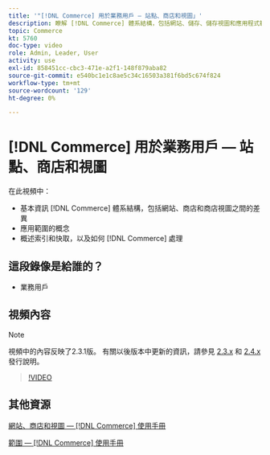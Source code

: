 ```yaml
---
title: '"[!DNL Commerce] 用於業務用戶 — 站點、商店和視圖」'
description: 瞭解 [!DNL Commerce] 體系結構，包括網站、儲存、儲存視圖和應用程式範圍之間的差異。 瞭解索引和快取。
topic: Commerce
kt: 5760
doc-type: video
role: Admin, Leader, User
activity: use
exl-id: 858451cc-cbc3-471e-a2f1-148f879aba82
source-git-commit: e540bc1e1c8ae5c34c16503a381f6bd5c674f824
workflow-type: tm+mt
source-wordcount: '129'
ht-degree: 0%

---
```


# [!DNL Commerce] 用於業務用戶 — 站點、商店和視圖

在此視頻中：

- 基本資訊 [!DNL Commerce] 體系結構，包括網站、商店和商店視圖之間的差異
- 應用範圍的概念
- 概述索引和快取，以及如何 [!DNL Commerce] 處理

## 這段錄像是給誰的？

- 業務用戶

## 視頻內容

>[!NOTE]
>
>視頻中的內容反映了2.3.1版。 有關以後版本中更新的資訊，請參見 [ 2.3.x](https://devdocs.magento.com/guides/v2.3/release-notes/bk-release-notes.html) 和 [2.4.x](https://devdocs.magento.com/guides/v2.4/release-notes/bk-release-notes.html) 發行說明。

>[!VIDEO](https://video.tv.adobe.com/v/35945?quality=12&learn=on)

## 其他資源

[網站、商店和視圖 —  [!DNL Commerce] 使用手冊](https://docs.magento.com/user-guide/stores/websites-stores-views.html)

[範圍 —  [!DNL Commerce] 使用手冊](https://docs.magento.com/user-guide/configuration/scope.html)
